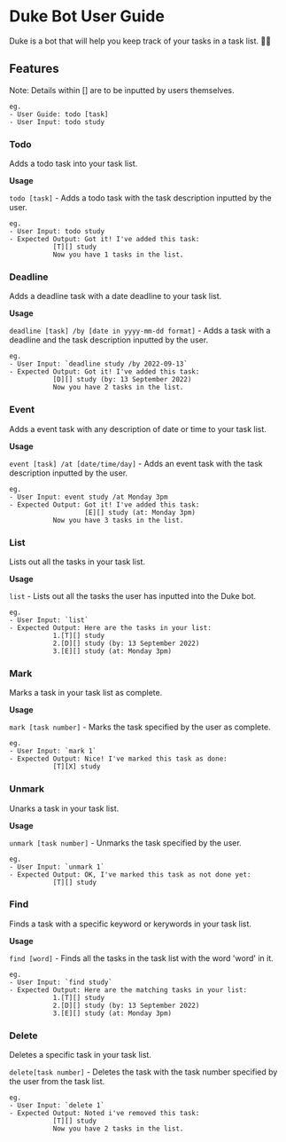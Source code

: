 # Duke Bot User Guide

Duke is a bot that will help you keep track of your tasks in a task list. 👍🏻

## Features 

Note: Details within [] are to be inputted by users themselves. 
```
eg.
- User Guide: todo [task]
- User Input: todo study
```

### Todo

Adds a todo task into your task list.

**Usage**

`todo [task]` - Adds a todo task with the task description inputted by the user.
```
eg. 
- User Input: todo study
- Expected Output: Got it! I've added this task: 
		   [T][] study 
		   Now you have 1 tasks in the list.
```

### Deadline

Adds a deadline task with a date deadline to your task list.

**Usage**

`deadline [task] /by [date in yyyy-mm-dd format]` - Adds a task with a deadline and the task description inputted by the user.
```
eg. 
- User Input: `deadline study /by 2022-09-13`
- Expected Output: Got it! I've added this task: 
		   [D][] study (by: 13 September 2022) 
		   Now you have 2 tasks in the list.
```

### Event

Adds a event task with any description of date or time to your task list.

**Usage**

`event [task] /at [date/time/day]` - Adds an event task with the task description inputted by the user.
```
eg. 
- User Input: event study /at Monday 3pm
- Expected Output: Got it! I've added this task: 
                   [E][] study (at: Monday 3pm) 
		   Now you have 3 tasks in the list.
```

### List

Lists out all the tasks in your task list.

**Usage**

`list` - Lists out all the tasks the user has inputted into the Duke bot.
```
eg. 
- User Input: `list`
- Expected Output: Here are the tasks in your list: 
		   1.[T][] study 
		   2.[D][] study (by: 13 September 2022) 
		   3.[E][] study (at: Monday 3pm)
```

### Mark

Marks a task in your task list as complete.

**Usage**

`mark [task number]` - Marks the task specified by the user as complete.
```
eg. 
- User Input: `mark 1`
- Expected Output: Nice! I've marked this task as done:
		   [T][X] study 
```

### Unmark

Unarks a task in your task list.

**Usage**

`unmark [task number]` - Unmarks the task specified by the user.
```
eg. 
- User Input: `unmark 1`
- Expected Output: OK, I've marked this task as not done yet:
		   [T][] study 	   
```

### Find

Finds a task with a specific keyword or kerywords in your task list.

**Usage**

`find [word]` - Finds all the tasks in the task list with the word 'word' in it.
```
eg. 
- User Input: `find study`
- Expected Output: Here are the matching tasks in your list:
		   1.[T][] study 
		   2.[D][] study (by: 13 September 2022) 
		   3.[E][] study (at: Monday 3pm) 	   
```

### Delete

Deletes a specific task in your task list.

`delete[task number]` - Deletes the task with the task number specified by the user from the task list.
```
eg. 
- User Input: `delete 1`
- Expected Output: Noted i've removed this task:
		   [T][] study 
		   Now you have 2 tasks in the list.
```
